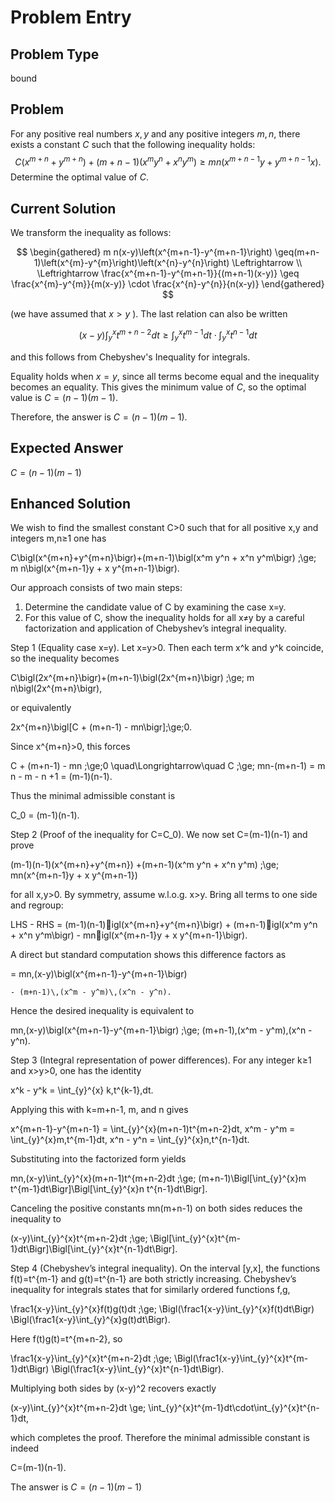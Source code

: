 # Problem Entry

## Problem Type
bound

## Problem
For any positive real numbers $x, y$ and any positive integers $m, n$, there exists a constant $C$ such that the following inequality holds:
$$
C\left(x^{m+n} + y^{m+n}\right) + (m+n-1)\left(x^m y^n + x^n y^m\right) \geq m n\left(x^{m+n-1} y + y^{m+n-1} x\right).
$$
Determine the optimal value of $C$.

## Current Solution
We transform the inequality as follows:

$$
\begin{gathered}
m n(x-y)\left(x^{m+n-1}-y^{m+n-1}\right) \geq(m+n-1)\left(x^{m}-y^{m}\right)\left(x^{n}-y^{n}\right) \Leftrightarrow \\
\Leftrightarrow \frac{x^{m+n-1}-y^{m+n-1}}{(m+n-1)(x-y)} \geq \frac{x^{m}-y^{m}}{m(x-y)} \cdot \frac{x^{n}-y^{n}}{n(x-y)}
\end{gathered}
$$

(we have assumed that $x>y$ ). The last relation can also be written

$$
(x-y) \int_{y}^{x} t^{m+n-2} d t \geq \int_{y}^{x} t^{m-1} d t \cdot \int_{y}^{x} t^{n-1} d t
$$

and this follows from Chebyshev's Inequality for integrals.

Equality holds when $x = y$, since all terms become equal and the inequality becomes an equality. This gives the minimum value of $C$, so the optimal value is $C = (n-1)(m-1)$.

Therefore, the answer is $C = (n-1)(m-1)$. 

## Expected Answer
$C = (n-1)(m-1)$

## Enhanced Solution
We wish to find the smallest constant C>0 such that for all positive x,y and integers m,n≥1 one has

  C\bigl(x^{m+n}+y^{m+n}\bigr)+(m+n-1)\bigl(x^m y^n + x^n y^m\bigr)
    \;\ge\; m n\bigl(x^{m+n-1}y + x y^{m+n-1}\bigr).

Our approach consists of two main steps:

1.  Determine the candidate value of C by examining the case x=y.
2.  For this value of C, show the inequality holds for all x≠y by a careful factorization and application of Chebyshev’s integral inequality.

Step 1 (Equality case x=y).  Let x=y>0.  Then each term x^k and y^k coincide, so the inequality becomes

  C\bigl(2x^{m+n}\bigr)+(m+n-1)\bigl(2x^{m+n}\bigr)
    \;\ge\; m n\bigl(2x^{m+n}\bigr),

or equivalently

  2x^{m+n}\bigl[C + (m+n-1) - mn\bigr]\;\ge\;0.

Since x^{m+n}>0, this forces

  C + (m+n-1) - mn \;\ge\;0
  \quad\Longrightarrow\quad
  C \;\ge\; mn-(m+n-1) 
              = m n - m - n +1 
              = (m-1)(n-1).

Thus the minimal admissible constant is

  C_0 = (m-1)(n-1).

Step 2 (Proof of the inequality for C=C_0).  We now set C=(m-1)(n-1) and prove

  (m-1)(n-1)(x^{m+n}+y^{m+n})
    +(m+n-1)(x^m y^n + x^n y^m)
  \;\ge\; mn(x^{m+n-1}y + x y^{m+n-1})

for all x,y>0.  By symmetry, assume w.l.o.g. x>y.  Bring all terms to one side and regroup:

  LHS - RHS
  = (m-1)(n-1)igl(x^{m+n}+y^{m+n}\bigr)
    + (m+n-1)igl(x^m y^n + x^n y^m\bigr)
    - mnigl(x^{m+n-1}y + x y^{m+n-1}\bigr).

A direct but standard computation shows this difference factors as

  = mn\,(x-y)\bigl(x^{m+n-1}-y^{m+n-1}\bigr)
    
    - (m+n-1)\,(x^m - y^m)\,(x^n - y^n).

Hence the desired inequality is equivalent to

  mn\,(x-y)\bigl(x^{m+n-1}-y^{m+n-1}\bigr)
    \;\ge\; (m+n-1)\,(x^m - y^m)\,(x^n - y^n).

Step 3 (Integral representation of power differences).  For any integer k≥1 and x>y>0, one has the identity

  x^k - y^k = \int_{y}^{x} k\,t^{k-1}\,dt.

Applying this with k=m+n-1, m, and n gives

  x^{m+n-1}-y^{m+n-1} = \int_{y}^{x}(m+n-1)t^{m+n-2}dt,
  x^m - y^m           = \int_{y}^{x}m\,t^{m-1}dt,
  x^n - y^n           = \int_{y}^{x}n\,t^{n-1}dt.

Substituting into the factorized form yields

  mn\,(x-y)\int_{y}^{x}(m+n-1)t^{m+n-2}dt
    \;\ge\; (m+n-1)\Bigl[\int_{y}^{x}m t^{m-1}dt\Bigr]\Bigl[\int_{y}^{x}n t^{n-1}dt\Bigr].

Canceling the positive constants mn(m+n-1) on both sides reduces the inequality to

  (x-y)\int_{y}^{x}t^{m+n-2}dt
    \;\ge\; \Bigl[\int_{y}^{x}t^{m-1}dt\Bigr]\Bigl[\int_{y}^{x}t^{n-1}dt\Bigr].

Step 4 (Chebyshev’s integral inequality).  On the interval [y,x], the functions f(t)=t^{m-1} and g(t)=t^{n-1} are both strictly increasing.  Chebyshev’s inequality for integrals states that for similarly ordered functions f,g,

  \frac1{x-y}\int_{y}^{x}f(t)g(t)dt
    \;\ge\; \Bigl(\frac1{x-y}\int_{y}^{x}f(t)dt\Bigr)
              \Bigl(\frac1{x-y}\int_{y}^{x}g(t)dt\Bigr).

Here f(t)g(t)=t^{m+n-2}, so

  \frac1{x-y}\int_{y}^{x}t^{m+n-2}dt
    \;\ge\;
  \Bigl(\frac1{x-y}\int_{y}^{x}t^{m-1}dt\Bigr)
  \Bigl(\frac1{x-y}\int_{y}^{x}t^{n-1}dt\Bigr).

Multiplying both sides by (x-y)^2 recovers exactly

  (x-y)\int_{y}^{x}t^{m+n-2}dt
    \ge\; \int_{y}^{x}t^{m-1}dt\cdot\int_{y}^{x}t^{n-1}dt,

which completes the proof.  Therefore the minimal admissible constant is indeed

  C=(m-1)(n-1).

The answer is $C=(n-1)(m-1)$
